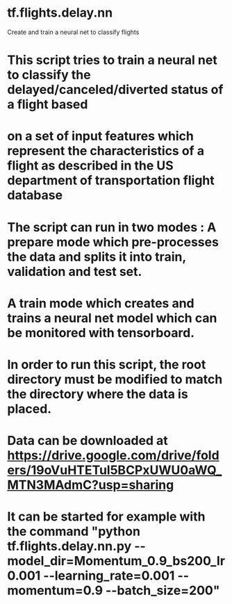 # tf.flights.delay.nn
Create and train a neural net to classify flights

# This script tries to train a neural net to classify the delayed/canceled/diverted status of a flight based
# on a set of input features which represent the characteristics of a flight as described in the US department of transportation flight database
# The script can run in two modes : A prepare mode which pre-processes the data and splits it into train, validation and test set.
# A train mode which creates and trains a neural net model which can be monitored with tensorboard.
# In order to run this script, the root directory must be modified to match the directory where the data is placed.
# Data can be downloaded at https://drive.google.com/drive/folders/19oVuHTETul5BCPxUWU0aWQ_MTN3MAdmC?usp=sharing 
# It can be started for example with the command "python tf.flights.delay.nn.py --model_dir=Momentum_0.9_bs200_lr0.001 --learning_rate=0.001 --momentum=0.9 --batch_size=200"
